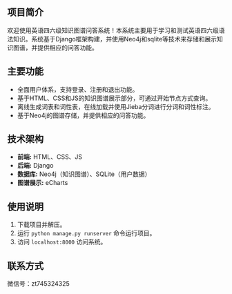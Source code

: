 ## 项目简介

欢迎使用英语四六级知识图谱问答系统！本系统主要用于学习和测试英语四六级语法知识。系统基于Django框架构建，并使用Neo4j和sqlite等技术来存储和展示知识图谱，并提供相应的问答功能。

## 主要功能

- 全面用户体系，支持登录、注册和退出功能。
- 基于HTML、CSS和JS的知识图谱展示部分，可通过开始节点方式查询。
- 离线生成词表和词性表，在线加载并使用Jieba分词进行分词和词性标注。
- 基于Neo4j的图谱存储，并提供相应的问答功能。


## 技术架构

- **前端:** HTML、CSS、JS
- **后端:** Django
- **数据库:** Neo4j（知识图谱）、SQLite（用户数据）
- **图谱展示:** eCharts


## 使用说明

1. 下载项目并解压。
2. 运行 `python manage.py runserver` 命令运行项目。
3. 访问 `localhost:8000` 访问系统。


## 联系方式

微信号：zt745324325